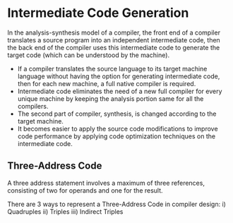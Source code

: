 # Intermediate Code Generation

In the analysis-synthesis model of a compiler, the front end of a compiler translates a source program into an independent intermediate code, then the back end of the compiler uses this intermediate code to generate the target code (which can be understood by the machine).

- If a compiler translates the source language to its target machine language without having the option for generating intermediate code, then for each new machine, a full native compiler is required.
- Intermediate code eliminates the need of a new full compiler for every unique machine by keeping the analysis portion same for all the compilers.
- The second part of compiler, synthesis, is changed according to the target machine.
- It becomes easier to apply the source code modifications to improve code performance by applying code optimization techniques on the intermediate code.

## Three-Address Code
A three address statement involves a maximum of three references, consisting of two for operands and one for the result.

There are 3 ways to represent a Three-Address Code in compiler design: 
i) Quadruples
ii) Triples
iii) Indirect  Triples
